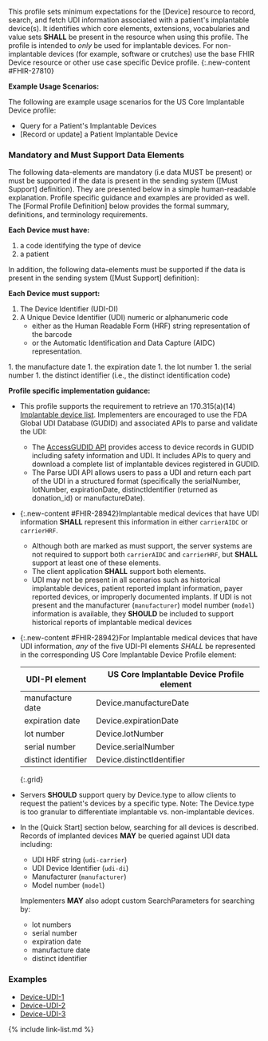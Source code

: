 
﻿This profile sets minimum expectations for the [Device] resource to record, search, and fetch UDI information associated with a patient's implantable device(s). It identifies which core elements, extensions, vocabularies and value sets **SHALL** be present in the resource when using this profile.  The profile is intended to *only* be used for implantable devices.  For non-implantable devices (for example, software or crutches) use the base FHIR Device resource or other use case specific Device profile.
{:.new-content #FHIR-27810}

**Example Usage Scenarios:**

The following are example usage scenarios for the US Core Implantable Device profile:

-   Query for a Patient's Implantable Devices
-  [Record or update]  a Patient Implantable Device

### Mandatory and Must Support Data Elements

The following data-elements are mandatory (i.e data MUST be present) or must be supported if the data is present in the sending system ([Must Support] definition). They are presented below in a simple human-readable explanation.  Profile specific guidance and examples are provided as well.  The [Formal Profile Definition] below provides the  formal summary, definitions, and  terminology requirements.

**Each Device must have:**

1.  a code identifying the type of device
1.  a patient

In addition, the following data-elements must be supported if the data is present in the sending system ([Must Support] definition):

**Each Device must support:**

1. The Device Identifier (UDI-DI)
1. A Unique Device Identifier (UDI) numeric or alphanumeric code
   - either as the Human Readable Form (HRF) string representation of the barcode
   - or the Automatic Identification and Data Capture (AIDC) representation.
<div class='new-content' markdown='1'>
1. the manufacture date
1. the expiration date
1. the lot number
1. the serial number
1. the distinct identifier (i.e., the distinct identification code)
</div>

**Profile specific implementation guidance:**

- This profile supports the requirement to retrieve an 170.315(a)(14) [Implantable device list](https://www.healthit.gov/test-method/implantable-device-list). Implementers are encouraged to use the FDA Global UDI Database (GUDID) and associated APIs to parse and validate the UDI:
  - The [AccessGUDID API](https://www.fda.gov/medical-devices/global-unique-device-identification-database-gudid/accessgudid-public) provides access to device records in GUDID including safety information and UDI. It includes APIs to query and download a complete list of implantable devices registered in GUDID.
  - The Parse UDI API allows users to pass a UDI and return each part of the UDI in a structured format (specifically the serialNumber, lotNumber, expirationDate, distinctIdentifier (returned as donation_id) or manufactureDate).
- {:.new-content #FHIR-28942}Implantable medical devices that have UDI information **SHALL** represent this information in either `carrierAIDC` or `carrierHRF`.
     - Although both are marked as must support, the server systems are not required to support both `carrierAIDC` and `carrierHRF`, but **SHALL** support at least one of these elements.
     - The client application **SHALL** support both elements.
     - UDI may not be present in all scenarios such as historical implantable devices, patient reported implant information, payer reported devices, or improperly documented implants. If UDI is not present and the manufacturer (`manufacturer`) model number (`model`) information is available, they **SHOULD** be included to support historical reports of implantable medical devices
- {:.new-content #FHIR-28942}For Implantable medical devices that have UDI information, *any* of the five UDI-PI elements *SHALL* be represented in the corresponding US Core Implantable Device Profile element:

  |UDI-PI element|US Core Implantable Device Profile element|
  |---|--|
  |manufacture date|Device.manufactureDate|
  |expiration date|Device.expirationDate|
  |lot number|Device.lotNumber|
  |serial number|Device.serialNumber|
  |distinct identifier|Device.distinctIdentifier|
  {:.grid}

- Servers **SHOULD** support query by Device.type to allow clients to request the patient's devices by a specific type. Note: The Device.type is too granular to differentiate implantable vs. non-implantable devices.  
- In the [Quick Start] section below, searching for all devices is described. Records of implanted devices **MAY** be queried against UDI data including:

    - UDI HRF string (`udi-carrier`)
    - UDI Device Identifier (`udi-di`)
    - Manufacturer (`manufacturer`)
    - Model number (`model`)

  Implementers **MAY** also adopt custom SearchParameters for searching by:

    - lot numbers
    - serial number
    - expiration date
    - manufacture date
    - distinct identifier

### Examples

- [Device-UDI-1](Device-udi-1.html)
- [Device-UDI-2](Device-udi-2.html)
- [Device-UDI-3](Device-udi-3.html)


{% include link-list.md %}
